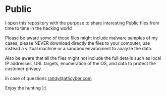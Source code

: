 # Public



I open this repository with the purpose to share interesting Public files from time to time in the hacking world 


Please be aware some of those files might include malware samples of my cases, please NEVER download directly the files to your computer, use instead a virtual machine or a sandbox environment to analyze the data. 

Also be aware that all the files might not include the full details such as local IP addresses, URL targets, enumeration of the OS, and data to protect the customer privacy. 


In case of questions randy@atticyber.com


Enjoy the hunting }:) 
